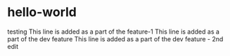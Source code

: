 # hello-world
testing
This line is added as a part of the feature-1
This line is added as a part of the dev feature
This line is added as a part of the dev feature - 2nd edit
